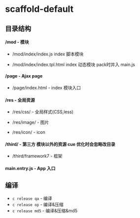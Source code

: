 # scaffold-default

## 目录结构

#### /mod - 模块

- /mod/index/index.js  index 脚本模块

- /mod/index/index.tpl.html  index 动态模块 pack时并入 main.js


#### /page - Ajax page

- /page/index.html - index 模块入口

#### /res - 全局资源

- /res/css/ - 全局样式(CSS,less)

- /res/image/ - 图片

- /res/icon/ - icon

#### /third/ - 第三方 模块以外的资源 cue 优化时会忽略改目录
- /third/framework7 - 框架

#### main.entry.js - App 入口

## 编译

- `c release qa` - 编译
- `c release op` - 编译&压缩
- `c release md5` - 编译&压缩&md5
